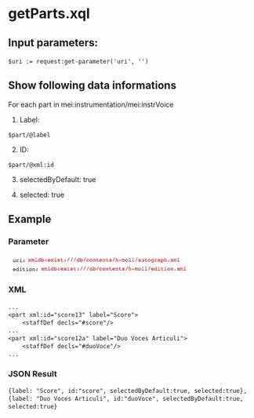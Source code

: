 # getParts.xql
## Input parameters:
```
$uri := request:get-parameter('uri', '')
```
## Show following data informations
For each part in mei:instrumentation/mei:instrVoice

1. Label:
```
$part/@label
```

2. ID:
```
$part/@xml:id
```

3. selectedByDefault: true

4. selected: true

## Example
### Parameter
![](../../../workobject/facsimileView/measureBasedView/media/15117691331620.jpg)

### XML
```
...
<part xml:id="score13" label="Score">
	<staffDef decls="#score"/>
...
<part xml:id="score12a" label="Duo Voces Articuli">
	<staffDef decls="#duoVoce"/>
...                 
```
### JSON Result
```
{label: "Score", id:"score", selectedByDefault:true, selected:true},
{label: "Duo Voces Articuli", id:"duoVoce", selectedByDefault:true, selected:true}
```





